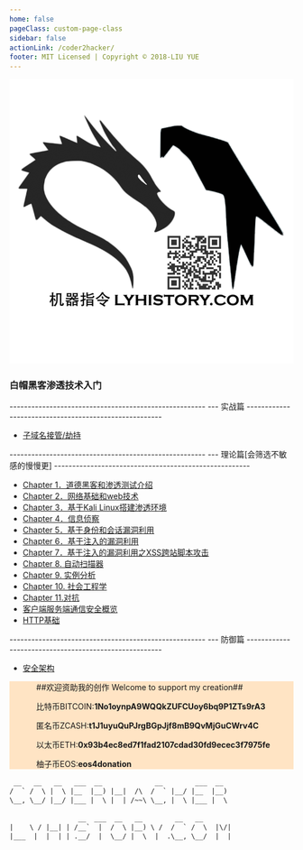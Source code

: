 ```yaml
---
home: false
pageClass: custom-page-class
sidebar: false
actionLink: /coder2hacker/
footer: MIT Licensed | Copyright © 2018-LIU YUE
---
```


<img class="header" src="/docs/docs_image/coder2hacker/kali.png"/>

<div>
	<h3>白帽黑客渗透技术入门</h3>
    <span>
        ------------------------------------------------------
        --- 实战篇
        ------------------------------------------------------
    </span>
	<ul>
		<li><a href="/docs/coder2hacker/attack_vectors/domain_takeover">子域名接管/劫持</a></li>
    </ul>
    <span>
        ------------------------------------------------------
        --- 理论篇[会筛选不敏感的慢慢更]
        ------------------------------------------------------
    </span>
	<ul>
		<li><a href="/docs/coder2hacker/ch1_intro">Chapter 1．道德黑客和渗透测试介绍</a></li>
		<li><a href="/docs/coder2hacker/ch2_web">Chapter 2．网络基础和web技术</a></li> 
		<li><a href="/docs/coder2hacker/ch3_kali&targets">Chapter 3．基于Kali Linux搭建渗透环境</a></li>	
		<li><a href="/docs/coder2hacker/ch4_reconnaissance">Chapter 4．信息侦察</a></li>
		<li><a href="/docs/coder2hacker/ch5_auth&session_based_exploit.md">Chapter 5．基于身份和会话漏洞利用</a></li>
		<li><a href="/docs/coder2hacker/ch6_injection_based_exploit_sql">Chapter 6．基于注入的漏洞利用</a></li>	
		<li><a href="/docs/coder2hacker/ch7_injection_based_exploit_xss">Chapter 7．基于注入的漏洞利用之XSS跨站脚本攻击</a></li>
		<li><a href="/docs/coder2hacker/ch8_scanner">Chapter 8. 自动扫描器</a></li>
		<li><a href="/docs/coder2hacker/ch9_case_analysis">Chapter 9. 实例分析</a></li>
		<li><a href="/docs/coder2hacker/ch10_social_engineer">Chapter 10. 社会工程学</a></li>
		<li><a href="/docs/coder2hacker/ch11_cobalt_strike">Chapter 11.对抗</a></li>
		<li><a href="/docs/coder2hacker/overview_security_client2server">客户端服务端通信安全概览</a></li>
		<li><a href="/docs/coder2hacker/basics_http">HTTP基础</a></li>
	</ul>
	<span>
        ------------------------------------------------------
        --- 防御篇
        ------------------------------------------------------
    </span>
	<ul>
		<li><a href="/docs/coder2hacker/defend/security_architecture">安全架构</a></li>
    </ul>
</div>



<div style="background-color:bisque;">
	<ul>
        <ol>
            ##欢迎资助我的创作 Welcome to support my creation##
        </ol>
		<ol>比特币BITCOIN:<strong>1No1oynpA9WQQkZUFCUoy6bq9P1ZTs9rA3</strong></ol>
		<ol>匿名币ZCASH:<strong>t1J1uyuQuPJrgBGpJjf8mB9QvMjGuCWrv4C</strong></ol>
		<ol>以太币ETH:<strong>0x93b4ec8ed7f1fad2107cdad30fd9ecec3f7975fe</strong></ol>
		<ol>柚子币EOS:<strong>eos4donation</strong></ol>
	</ul>
</div>



```
 __   __   __   ___  __             __        ___  __   
/  ` /  \ |  \ |__  |__) |__|  /\  /  ` |__/ |__  |__)  
\__, \__/ |__/ |___ |  \ |  | /~~\ \__, |  \ |___ |  \  
                                                        
                 __  ___  __   __        __   __        
|    \ / |__| | /__`  |  /  \ |__) \ /  /  ` /  \  |\/| 
|___  |  |  | | .__/  |  \__/ |  \  |  .\__, \__/  |  | 
                                                        
```



